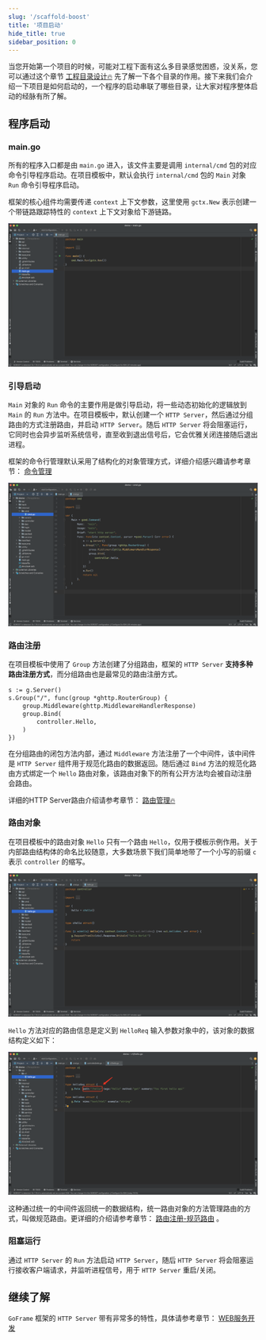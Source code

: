 ```yaml
---
slug: '/scaffold-boost'
title: '项目启动'
hide_title: true
sidebar_position: 0
---
```


当您开始第一个项目的时候，可能对工程下面有这么多目录感觉困惑，没关系，您可以通过这个章节 [工程目录设计🔥](/docs/框架设计/工程开发设计/工程目录设计) 先了解一下各个目录的作用。接下来我们会介绍一下项目是如何启动的，一个程序的启动串联了哪些目录，让大家对程序整体启动的经脉有所了解。

## 程序启动

### main.go

所有的程序入口都是由 `main.go` 进入，该文件主要是调用 `internal/cmd` 包的对应命令引导程序启动。在项目模板中，默认会执行 `internal/cmd` 包的 `Main` 对象 `Run` 命令引导程序启动。

框架的核心组件均需要传递 `context` 上下文参数，这里使用 `gctx.New` 表示创建一个带链路跟踪特性的 `context` 上下文对象给下游链路。

![](/markdown/71659e9fcf1d6016689a5e1a7b6eb882.png)

### 引导启动

`Main` 对象的 `Run` 命令的主要作用是做引导启动，将一些动态初始化的逻辑放到 `Main` 的 `Run` 方法中。在项目模板中，默认创建一个 `HTTP Server`，然后通过分组路由的方式注册路由，并启动 `HTTP Server`。随后 `HTTP Server` 将会阻塞运行，它同时也会异步监听系统信号，直至收到退出信号后，它会优雅关闭连接随后退出进程。

框架的命令行管理默认采用了结构化的对象管理方式，详细介绍感兴趣请参考章节： [命令管理](/docs/核心组件/命令管理)

![](/markdown/90581450b5ba5cf3ee24ece339b141be.png)

### 路由注册

在项目模板中使用了 `Group` 方法创建了分组路由，框架的 `HTTP Server` **支持多种路由注册方式**，而分组路由也是最常见的路由注册方式。

```
s := g.Server()
s.Group("/", func(group *ghttp.RouterGroup) {
    group.Middleware(ghttp.MiddlewareHandlerResponse)
    group.Bind(
        controller.Hello,
    )
})
```

在分组路由的闭包方法内部，通过 `Middleware` 方法注册了一个中间件，该中间件是 `HTTP Server` 组件用于规范化路由的数据返回。随后通过 `Bind` 方法的规范化路由方式绑定一个 `Hello` 路由对象，该路由对象下的所有公开方法均会被自动注册会路由。

详细的HTTP Server路由介绍请参考章节： [路由管理🔥](/docs/WEB服务开发/路由管理)

### 路由对象

在项目模板中的路由对象 `Hello` 只有一个路由 `Hello`，仅用于模板示例作用。关于内部路由结构体的命名比较随意，大多数场景下我们简单地带了一个小写的前缀 `c` 表示 `controller` 的缩写。

![](/markdown/57e2ad1d61830aad5d54c085f50e17d6.png)

`Hello` 方法对应的路由信息是定义到 `HelloReq` 输入参数对象中的，该对象的数据结构定义如下：

![](/markdown/83b3aedd1a4ed334eed6694b3f038f16.png)

这种通过统一的中间件返回统一的数据结构，统一路由对象的方法管理路由的方式，叫做规范路由。更详细的介绍请参考章节： [路由注册-规范路由](/docs/WEB服务开发/路由管理/路由管理-路由注册/路由注册-规范路由) 。

### 阻塞运行

通过 `HTTP Server` 的 `Run` 方法启动 `HTTP Server`，随后 `HTTP Server` 将会阻塞运行接收客户端请求，并监听进程信号，用于 `HTTP Server` 重启/关闭。

## 继续了解

`GoFrame` 框架的 `HTTP Server` 带有非常多的特性，具体请参考章节： [WEB服务开发](/docs/WEB服务开发)